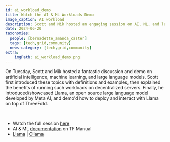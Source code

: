 ```yaml
---
id: ai_workload_demo
title: Watch the AI & ML Workloads Demo 
image_caption: AI workload
description: Scott and Mik hosted an engaging session on AI, ML, and large language models, highlighting decentralized server benefits and showcasing Llama. Dive-in to know more.
date: 2024-06-20
taxonomies:
  people: [bernadette_amanda_caster]
  tags: [tech,grid,community]
  news-category: [tech,grid,community]
extra:
    imgPath: ai_workload_demo.png
---
```


On Tuesday, Scott and Mik hosted a fantastic discussion and demo on artificial intelligence, machine learning, and large language models. Scott first introduced these topics with definitions and examples, then explained the benefits of running such workloads on decentralized servers. Finally, he introduced/showcased Llama, an open source large language model developed by Meta AI, and demo'd how to deploy and interact with Llama on top of ThreeFold.

<br/>

- Watch the full session [here](https://youtu.be/RP3YF5Auds4)
- AI & ML [documentation](https://manual.grid.tf/documentation/system_administrators/advanced/ai_ml_workloads.html) on TF Manual
- [Llama](https://llama.meta.com/) | [Ollama](https://ollama.com/)
